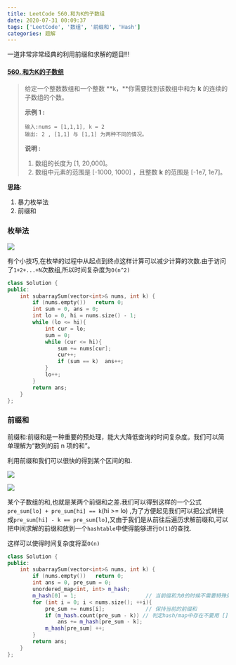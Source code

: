 ```yaml
---
title: LeetCode 560.和为K的子数组
date: 2020-07-31 00:09:37
tags: ['LeetCode', '数组', '前缀和', 'Hash']
categories: 题解
---
```


一道非常非常经典的利用前缀和求解的题目!!!

#### [560. 和为K的子数组](https://leetcode-cn.com/problems/subarray-sum-equals-k/)

<!--more-->

>   给定一个整数数组和一个整数 **k，**你需要找到该数组中和为 **k** 的连续的子数组的个数。 
>
>  **示例 1 :** 
>
> ```
> 输入:nums = [1,1,1], k = 2
> 输出: 2 , [1,1] 与 [1,1] 为两种不同的情况。
> ```
>
> **说明 :**
>
> 1. 数组的长度为 [1, 20,000]。
> 2. 数组中元素的范围是 [-1000, 1000] ，且整数 **k** 的范围是 [-1e7, 1e7]。

**思路:**

1. 暴力枚举法
2. 前缀和

### 枚举法

![](https://wooyooyoo-photo.oss-cn-hangzhou.aliyuncs.com/blog/2020/07/Snipaste_2020-07-31_00-27-25.png)

有个小技巧,在枚举的过程中从起点到终点这样计算可以减少计算的次数.由于访问了`1+2+...+N`次数组,所以时间复杂度为`O(n^2)`

```C++
class Solution {
public:
    int subarraySum(vector<int>& nums, int k) {
        if (nums.empty())   return 0;
        int sum = 0, ans = 0;
        int lo = 0, hi = nums.size() - 1;
        while (lo <= hi){
            int cur = lo;
            sum = 0;
            while (cur <= hi){
                sum += nums[cur];
                cur++;
                if (sum == k)  ans++;
            }
            lo++;
        }
        return ans;
    }
};
```

### 前缀和

前缀和:前缀和是一种重要的预处理，能大大降低查询的时间复杂度。我们可以简单理解为“数列的前 n 项的和”。

利用前缀和我们可以很快的得到某个区间的和.

![](https://wooyooyoo-photo.oss-cn-hangzhou.aliyuncs.com/blog/2020/07/Snipaste_2020-07-31_00-50-49.png)



![](https://wooyooyoo-photo.oss-cn-hangzhou.aliyuncs.com/blog/2020/07/Snipaste_2020-07-31_00-51-13.png)

某个子数组的和,也就是某两个前缀和之差.我们可以得到这样的一个公式`pre_sum[lo] + pre_sum[hi] == k`(hi >= lo) ,为了方便起见我们可以把公式转换成`pre_sum[hi] - k == pre_sum[lo]`,又由于我们是从前往后遍历求解前缀和,可以把中间求解的前缀和放到一个`hashtable`中使得能够进行`O(1)`的查找.

这样可以使得时间复杂度将至`O(n)`

```C++
class Solution {
public:
    int subarraySum(vector<int>& nums, int k) {
        if (nums.empty())   return 0;
        int ans = 0, pre_sum = 0;
        unordered_map<int, int> m_hash;
        m_hash[0] = 1;                      // 当前缀和为0的时候不需要特殊处理
        for (int i = 0; i < nums.size(); ++i){
            pre_sum += nums[i];             // 保持当前的前缀和
            if (m_hash.count(pre_sum - k)) // 判定hash/map中存在不要用 [] == 0 
                ans += m_hash[pre_sum - k];
            m_hash[pre_sum] ++;
        }
        return ans;
    }
};
```

